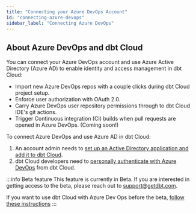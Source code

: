 ```yaml
---
title: "Connecting your Azure DevOps Account"
id: "connecting-azure-devops"
sidebar_label: "Connecting Azure DevOps"
---
```


## About Azure DevOps and dbt Cloud

You can connect your Azure DevOps account and use Azure Active Directory (Azure AD) to enable identity and access management in dbt Cloud:

- Import new Azure DevOps repos with a couple clicks during dbt Cloud project setup.
- Enforce user authorization with OAuth 2.0.
- Carry Azure DevOps user repository permissions through to dbt Cloud IDE's git actions.
- Trigger Continuous integration (CI) builds when pull requests are opened in Azure DevOps. (Coming soon!)

To connect Azure DevOps and use Azure AD in dbt Cloud:

1. An account admin needs to [set up an Active Directory application and add it to dbt Cloud](docs/dbt-cloud/cloud-configuring-dbt-cloud/setup-azure).
2. dbt Cloud developers need to [personally authenticate with Azure DevOps](docs/dbt-cloud/cloud-configuring-dbt-cloud/authenticate-azure) from dbt Cloud.

:::info Beta feature
This feature is currently in Beta. If you are interested in getting access to the beta, please reach out to support@getdbt.com.

If you want to use dbt Cloud with Azure Dev Ops before the beta, [follow these instructions](/dbt-cloud/cloud-configuring-dbt-cloud/cloud-import-a-project-by-git-url#azure-devops)
:::

